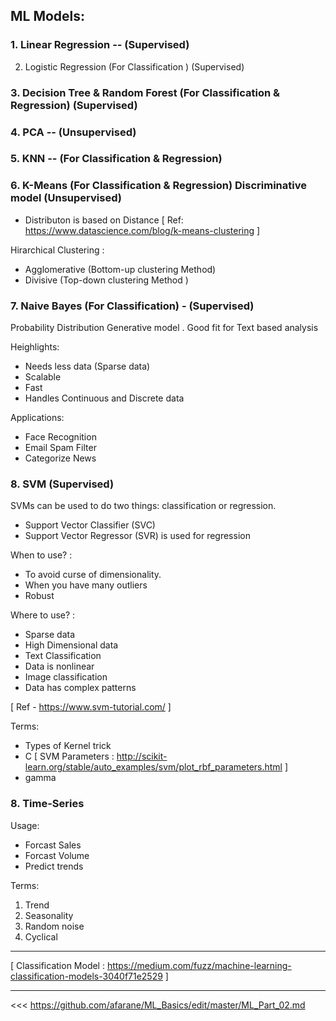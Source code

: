 ## ML Models:

### 1. Linear Regression -- (Supervised) 

2. Logistic Regression (For Classification ) (Supervised)

### 3. Decision Tree & Random Forest (For Classification & Regression) (Supervised)

### 4. PCA -- (Unsupervised)

### 5. KNN -- (For Classification & Regression)

### 6. K-Means (For Classification & Regression)  Discriminative model (Unsupervised)

- Distributon is based on Distance 
[ Ref: https://www.datascience.com/blog/k-means-clustering ]

Hirarchical Clustering :
- Agglomerative (Bottom-up clustering Method)
- Divisive (Top-down clustering Method )

### 7. Naive Bayes (For Classification) - (Supervised)

Probability Distribution Generative model . Good fit for Text based analysis 

Heighlights:
- Needs less data (Sparse data)
- Scalable
- Fast
- Handles Continuous and Discrete data


Applications:
- Face Recognition
- Email Spam Filter
- Categorize News

### 8. SVM (Supervised)

SVMs can be used to do two things: classification or regression.
- Support Vector Classifier (SVC)
- Support Vector Regressor (SVR) is used for regression

When to use? :
- To avoid curse of dimensionality. 
- When you have many outliers 
- Robust

Where to use? :
- Sparse data
- High Dimensional data
- Text Classification
- Data is nonlinear
- Image classification
- Data has complex patterns

[ Ref - https://www.svm-tutorial.com/ ]

Terms:
- Types of Kernel trick
- C
[ SVM Parameters : http://scikit-learn.org/stable/auto_examples/svm/plot_rbf_parameters.html ]
- gamma

### 8. Time-Series

Usage:
- Forcast Sales
- Forcast Volume
- Predict trends

Terms:
1. Trend
2. Seasonality
3. Random noise
4. Cyclical

---------------

[ Classification Model : https://medium.com/fuzz/machine-learning-classification-models-3040f71e2529 ]

---------------

<<< https://github.com/afarane/ML_Basics/edit/master/ML_Part_02.md
